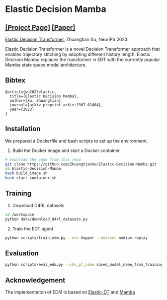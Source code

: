 # Elastic Decision Mamba

[[Project Page]](https://kristery.github.io/edt/) [[Paper]](https://arxiv.org/abs/2307.02484)
-----

[Elastic Decision Transformer](https://kristery.github.io/edt/), Zhuangtian Xu, NeurIPS 2023.

Elastic Decision Transformer is a novel Decision Transformer approach that enables trajectory stitching by adopting different history length. Elastic Decision Mamba replaces the transformer in EDT with the currently popular Mamba state space model architecture.


## Bibtex

```
@article{wu2023elastic,
  title={Elastic Decision Mamba},
  author={Xu, Zhuangtian},
  journal={arXiv preprint arXiv:2307.02484},
  year={2023}
}
```


## Installation
We prepared a Dockerfile and bash scripts to set up the environment.

1. Build the Docker image and start a Docker container 
```bash
# Download the code from this repo
git clone https://github.com/ZhuangtianXu/Elastic-Decision-Mamba.git
cd Elastic-Decision-Mamba
bash build_image.sh
bash start_container.sh
```

## Training
1. Download D4RL datasets
```bash
cd /workspace
python data/download_d4rl_datasets.py
```

2. Train the EDT agent
```bash
python scripts/train_edm.py --env hopper --dataset medium-replay
```

## Evaluation
```bash
python scripts/eval_edm.py --chk_pt_name saved_model_name_from_training.pt
```

## Acknowledgement
The implementation of EDM is based on [Elastic-DT](https://github.com/kristery/Elastic-DT) and [Mamba](https://github.com/state-spaces/mamba)

